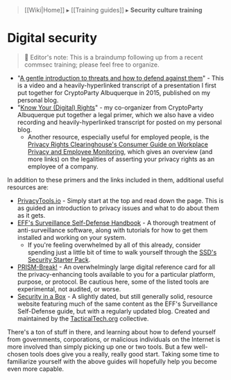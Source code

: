 > [[Wiki|Home]] ▸ [[Training guides]] ▸ **Security culture training**

# Digital security

> 📝 Editor's note: This is a braindump following up from a recent commsec training; please feel free to organize.

* "[A gentle introduction to threats and how to defend against them](https://maymay.net/blog/2015/07/28/cryptoparty-albuquerque-a-gentle-introduction-to-threats-and-how-to-defend-against-them/)" - This is a video and a heavily-hyperlinked transcript of a presentation I first put together for CryptoParty Albuquerque in 2015, published on my personal blog.
* "[Know Your (Digital) Rights](https://maymay.net/blog/2015/08/08/cryptoparty-albuquerque-know-your-digital-rights/)" - my co-organizer from CryptoParty Albuquerque put together a legal primer, which we also have a video recording and heavily-hyperlinked transcript for posted on my personal blog.
  * Another resource, especially useful for employed people, is the [Privacy Rights Clearinghouse's Consumer Guide on Workplace Privacy and Employee Monitoring](https://www.privacyrights.org/consumer-guides/workplace-privacy-and-employee-monitoring), which gives an overview (and more links) on the legalities of asserting your privacy rights as an employee of a company.

In addition to these primers and the links included in them, additional useful resources are:

* [PrivacyTools.io](https://privacytools.io/) - Simply start at the top and read down the page. This is as guided an introduction to privacy issues and what to do about them as it gets.
* [EFF's Surveillance Self-Defense Handbook](https://ssd.eff.org/) - A thorough treatment of anti-surveillance software, along with tutorials for how to get them installed and working on your system.
  * If you're feeling overwhelmed by all of this already, consider spending just a little bit of time to walk yourself through the [SSD's Security Starter Pack](https://ssd.eff.org/en/playlist/want-security-starter-pack).
* [PRISM-Break!](https://prism-break.org/) - An overwhelmingly large digital reference card for all the privacy-enhancing tools available to you for a particular platform, purpose, or protocol. Be cautious here, some of the listed tools are experimental, not audited, or worse.
* [Security in a Box](https://securityinabox.org/) - A slightly dated, but still generally solid, resource website featuring much of the same content as the EFF's Surveillance Self-Defense guide, but with a regularly updated blog. Created and maintained by the [TacticalTech.org](https://tacticaltech.org/) collective.

There's a ton of stuff in there, and learning about how to defend yourself from governments, corporations, or malicious individuals on the Internet is more involved than simply picking up one or two tools. But a few well-chosen tools does give you a really, really good start. Taking some time to familiarize yourself with the above guides will hopefully help you become even more capable.